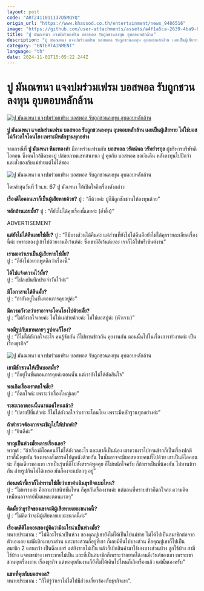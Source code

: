 ```yaml
---
layout: post
code: "ART2411011137D5MQYQ"
origin_url: "https://www.khaosod.co.th/entertainment/news_9486516"
image: "https://github.com/user-attachments/assets/a4f1a5ca-2639-4ba9-8731-d424df45c79a"
title: "ปู มันณฑนา แจงปมร่วมเฟรม บอสพอล รับถูกชวนลงทุน อุบตอบหลักล้าน"
description: "ปู มันณฑนา แจงปมร่วมเฟรม บอสพอล รับถูกชวนลงทุน อุบตอบหลักล้าน เผยเป็นผู้เสียหาย ไม่ใช่บอส ไม่กังวลใจโดนโยง เพราะมีหลักฐานทุกอย่าง"
category: "ENTERTAINMENT"
language: "th"
date: 2024-11-01T15:05:22.244Z
---
```


# ปู มันณฑนา แจงปมร่วมเฟรม บอสพอล รับถูกชวนลงทุน อุบตอบหลักล้าน

[![ปู มันณฑนา แจงปมร่วมเฟรม บอสพอล รับถูกชวนลงทุน อุบตอบหลักล้าน](https://www.khaosod.co.th/wpapp/uploads/2024/11/pu_paw_011167-1.jpg "ปู มันณฑนา แจงปมร่วมเฟรม บอสพอล รับถูกชวนลงทุน อุบตอบหลักล้าน")](https://www.khaosod.co.th/wpapp/uploads/2024/11/pu_paw_011167-1.jpg)

**ปู มันณฑนา แจงปมร่วมเฟรม บอสพอล รับถูกชวนลงทุน อุบตอบหลักล้าน เผยเป็นผู้เสียหาย ไม่ใช่บอส ไม่กังวลใจโดนโยง เพราะมีหลักฐานทุกอย่าง**

จากกรณีที่ **ปู มัณฑนา หิมะทองคำ** มีภาพร่วมเฟรมกับ **บอสพอล วรัตน์พล วรัทย์วรกุล** ผู้บริหารบริษัทดิไอคอน ซึ่งคนใกล้ชิดของปู ปล่อยภาพแชทสนทนา ปู คุยกับ บอสพอล ขอเงินคืน หลังลงทุนไปปีกว่าและสั่งของกับแม่ข่ายแต่ไม่ได้ของ

![ปู มันณฑนา แจงปมร่วมเฟรม บอสพอล รับถูกชวนลงทุน อุบตอบหลักล้าน](https://www.khaosod.co.th/wpapp/uploads/2024/11/pu_paw_011167-4.jpg)

โดยล่าสุดวันที่ 1 พ.ย. 67 ปู มัณฑนา ได้เปิดใจถึงเรื่องดังกล่าว

**เรื่องดิไอคอนเราก็เป็นผู้เสียหายด้วย?** ปู : “ก็ด้วยค่ะ ปูก็มีถูกชักชวนให้ลงทุนด้วย”

**หลักล้านเลยมั้ย?** ปู : “ก็ยังไม่ได้คุยเรื่องนี้เลยค่ะ (อ้ำอึ้ง)”

ADVERTISEMENT

**แต่ยังไม่ได้คืนเลยใช่มั้ย?** ปู : “ก็มีบางส่วนได้คืนค่ะ แต่ส่วนที่ยังไม่ได้คืนคือยังไม่ได้คุยรายละเอียดเรื่องนี้ค่ะ เพราะของปูเข้าไปด้วยงานอีเว้นต์ค่ะ ซึ่งเขามีอีเว้นต์เยอะ เราก็ได้ไปพรีเซ้นต์งาน”

**เรามองว่าเราเป็นผู้เสียหายใช่มั้ย?**  
ปู : “ก็ยังไม่อยากพูดดีกว่าเรื่องนี้”

**ได้ไปแจ้งความไว้มั้ย?**  
ปู : “ไปลงบันทึกประจำวันไว้ค่ะ“

**มีโอกาสจะได้คืนมั้ย?**  
ปู : “กำลังอยู่ในขั้นตอนการคุยอยู่ค่ะ”

**มีความกังวลว่าเราอาจจะโดนโยงไปด้วยมั้ย?**  
ปู : “ไม่กังวลใจเลยค่ะ ไม่ใช่แม่ข่ายด้วยค่ะ ไม่ใช่บอสปูค่ะ (หัวเราะ)”

**พอมีรูปกับเขาหลายๆ รูปคนก็โยง?**  
ปู : “ก็ไม่ได้กังวลใจอะไร คนรู้จักกัน ก็ไปทานข้าวกัน คุยงานกัน ตอนนั้นไปในเรื่องการทำงานค่ะ เป็นเรื่องธุรกิจ”

![ปู มันณฑนา แจงปมร่วมเฟรม บอสพอล รับถูกชวนลงทุน อุบตอบหลักล้าน](https://www.khaosod.co.th/wpapp/uploads/2024/11/pu_paw_011167-5.jpg)

**เขามีชักชวนให้เป็นบอสมั้ย?**  
ปู : “ก็อยู่ในขั้นตอนการคุยค่ะตอนนั้น แต่เรายังไม่ได้ตัดสินใจ”

**พอเกิดเรื่องเราตกใจมั้ย?**  
ปู : “ก็ตกใจค่ะ เพราะว่าเรื่องใหญ่เลย”

**ระยะเวลาตอนนั้นนานแค่ไหนแล้ว?**  
ปู : “ปลายปีที่แล้วค่ะ ก็ไม่ได้กังวลใจว่าเราจะโดนโยง เพราะมีหลักฐานทุกอย่างค่ะ”

**ถ้าตำรวจต้องการจะเชิญไปให้ปากคำ?**  
ปู : “ยินดีค่ะ”

**หาญเป็นห่วงมั้ยหลายเรื่องเลย?**  
หาญส์ : “ถ้าเรื่องดิไอคอนก็ไม่ได้กังวลอะไร และเขาก็เป็นน้อง เขาชวนเราไปทานข้าวก็เป็นเรื่องปกติ เราก็นั่งคุยกัน ร้องเพลงสังสรรค์ไปดูหนังด้วยกัน ในนั้นอาจจะมีบอสหลายคนที่ไปด้วย เขาเป็นดิไอคอนน่ะ ก็ชุดเดียวของเขา เราเป็นรุ่นพี่ก็ไปสังสรรค์พูดคุย ก็ไม่หนักใจครับ ก็ถ้าเราเป็นพี่น้องกัน ไปทานข้าวกัน ถ่ายรูปกันไม่ได้เหรอ มันก็คงจะแปลกๆ อยู่”

**ก่อนหน้านี้เราก็ไม่ทราบใช่มั้ยว่าเขาดำเนินธุรกิจแบบไหน?**  
ปู : “ไม่ทราบค่ะ คือถามว่าสนิทขั้นไหน ก็คุยกันเรื่องงานค่ะ แต่ตอนที่ทราบข่าวก็ตกใจค่ะ ความคิดเหมือนอาจารย์นั่นแหละตอนแรกๆ”

**คิดมั้ยว่าธุรกิจของเขาจะมีผู้เสียหายเยอะขนาดนี้?**  
ปู : “ไม่คิดว่าจะมีผู้เสียหายเยอะขนาดนี้ค่ะ”

**เรื่องคดีดิไอคอนของปูคิดว่ามีอะไรน่าเป็นห่วงมั้ย?**  
ทนายประมาณ : “ไม่มีอะไรน่าเป็นห่วง ของคุณปูเขายังไม่ได้เป็นไปแม่ข่าย ไม่ได้ไปเป็นสมาชิกต่อจากตัวเองเลย แต่มีเบิกมาบางส่วน และบางส่วนก็อยู่ที่เขา ก็เลยมีคืนไปบางส่วน คือคุณปูเขาก็ไปเป็นสมาชิก 2 แสนกว่า เป็นดีลเลอร์ แต่ยังขายไม่เป็น แล้วก็เบิกสินค้ามาใช้เองบางส่วนบ้าง ลูกใช้บ้าง สามีใช้บ้าง แจกเขาบ้าง เพราะขายไม่เป็น และที่เป็นสมาชิกก็เพราะว่าอยากได้งานอีเว้นต์ของเขา เพราะเขาชวนคุยเรื่องงาน เรื่องธุรกิจ แต่พอคุยกันงานก็ยังไม่ได้เดินไปไหนก็เกิดเรื่องแล้ว แค่นั้นเองครับ”

**แชทที่คุยกับบอสพอล?**  
ทนายประมาณ : “ก็ให้รู้ว่าเราไม่ได้ไปมีส่วนเกี่ยวข้องกับธุรกิจเขา”.
